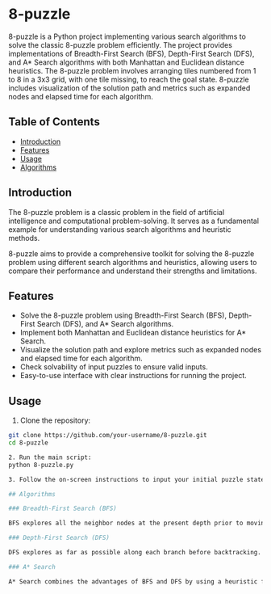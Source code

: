 # 8-puzzle

8-puzzle is a Python project implementing various search algorithms to solve the classic 8-puzzle problem efficiently. The project provides implementations of Breadth-First Search (BFS), Depth-First Search (DFS), and A* Search algorithms with both Manhattan and Euclidean distance heuristics. The 8-puzzle problem involves arranging tiles numbered from 1 to 8 in a 3x3 grid, with one tile missing, to reach the goal state. 8-puzzle includes visualization of the solution path and metrics such as expanded nodes and elapsed time for each algorithm.

## Table of Contents

- [Introduction](#introduction)
- [Features](#features)
- [Usage](#usage)
- [Algorithms](#algorithms)

## Introduction

The 8-puzzle problem is a classic problem in the field of artificial intelligence and computational problem-solving. It serves as a fundamental example for understanding various search algorithms and heuristic methods.

8-puzzle aims to provide a comprehensive toolkit for solving the 8-puzzle problem using different search algorithms and heuristics, allowing users to compare their performance and understand their strengths and limitations.

## Features

- Solve the 8-puzzle problem using Breadth-First Search (BFS), Depth-First Search (DFS), and A* Search algorithms.
- Implement both Manhattan and Euclidean distance heuristics for A* Search.
- Visualize the solution path and explore metrics such as expanded nodes and elapsed time for each algorithm.
- Check solvability of input puzzles to ensure valid inputs.
- Easy-to-use interface with clear instructions for running the project.

## Usage

1. Clone the repository:
```bash
git clone https://github.com/your-username/8-puzzle.git
cd 8-puzzle

2. Run the main script:
python 8-puzzle.py

3. Follow the on-screen instructions to input your initial puzzle state and choose the algorithm.

## Algorithms

### Breadth-First Search (BFS)

BFS explores all the neighbor nodes at the present depth prior to moving on to the nodes at the next depth level.

### Depth-First Search (DFS)

DFS explores as far as possible along each branch before backtracking.

### A* Search

A* Search combines the advantages of BFS and DFS by using a heuristic function to guide the search towards the most promising paths.


